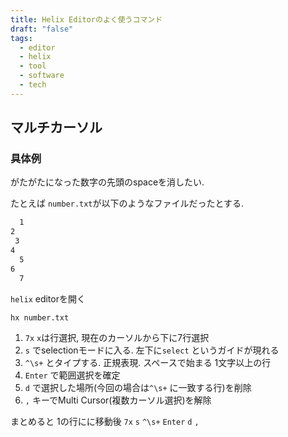 ```yaml
---
title: Helix Editorのよく使うコマンド
draft: "false"
tags:
  - editor
  - helix
  - tool
  - software
  - tech
---
```


## マルチカーソル


### 具体例

がたがたになった数字の先頭のspaceを消したい.

たとえば `number.txt`が以下のようなファイルだったとする.

```number.txt
  1
2
 3
4
  5
6
  7
```

`helix` editorを開く
```shell
hx number.txt
```


1. `7x` `x`は行選択, 現在のカーソルから下に7行選択
2. `s` でselectionモードに入る. 左下に`select` というガイドが現れる
3. `^\s+`  とタイプする. 正規表現. スペースで始まる 1文字以上の行
4. `Enter` で範囲選択を確定
5. `d` で選択した場所(今回の場合は`^\s+` に一致する行)を削除
6. `,` キーでMulti Cursor(複数カーソル選択)を解除

まとめると
1の行にに移動後
`7x` `s` `^\s+` `Enter` `d` `,`

